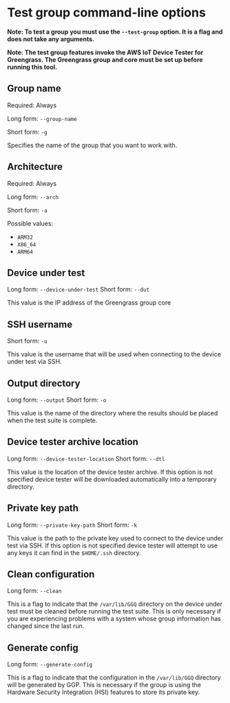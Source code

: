 # Test group command-line options

**Note: To test a group you must use the `--test-group` option.  It is a flag and does not take any arguments.**

**Note: The test group features invoke the AWS IoT Device Tester for Greengrass. The Greengrass group and core must be
set up before running this tool.**

## Group name

Required: Always

Long form: `--group-name`

Short form: `-g`

Specifies the name of the group that you want to work with.

## Architecture

Required: Always

Long form: `--arch`

Short form: `-a`

Possible values:
- `ARM32`
- `X86_64`
- `ARM64`

## Device under test

Long form: `--device-under-test`
Short form: `--dut`

This value is the IP address of the Greengrass group core

## SSH username

Short form: `-u`

This value is the username that will be used when connecting to the device under test via SSH.

## Output directory

Long form: `--output`
Short form: `-o`

This value is the name of the directory where the results should be placed when the test suite is complete.

## Device tester archive location

Long form: `--device-tester-location`
Short form: `--dtl`

This value is the location of the device tester archive. If this option is not specified device tester will be downloaded
automatically into a temporary directory.

## Private key path

Long form: `--private-key-path`
Short form: `-k`

This value is the path to the private key used to connect to the device under test via SSH. If this option is not
specified device tester will attempt to use any keys it can find in the `$HOME/.ssh` directory.

## Clean configuration

Long form: `--clean`

This is a flag to indicate that the `/var/lib/GGQ` directory on the device under test must be cleaned before running the
test suite. This is only necessary if you are experiencing problems with a system whose group information has changed
since the last run.

## Generate config

Long form: `--generate-config`

This is a flag to indicate that the configuration in the `/var/lib/GGQ` directory will be generated by GGP. This is
necessary if the group is using the Hardware Security Integration (HSI) features to store its private key.
